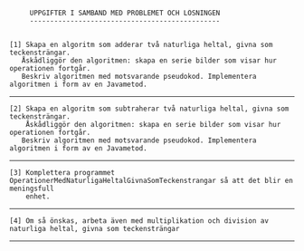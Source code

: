 		 UPPGIFTER I SAMBAND MED PROBLEMET OCH LÖSNINGEN
		 -----------------------------------------------
		
		
	[1] Skapa en algoritm som adderar två naturliga heltal, givna som teckensträngar. 
	   Åskådliggör den algoritmen: skapa en serie bilder som visar hur operationen fortgår. 
	   Beskriv algoritmen med motsvarande pseudokod. Implementera algoritmen i form av en Javametod.
			





























__________________________________________________________________________________________________________________________________________
	[2] Skapa en algoritm som subtraherar två naturliga heltal, givna som teckensträngar.
	    Åskådliggör den algoritmen: skapa en serie bilder som visar hur operationen fortgår. 
	   Beskriv algoritmen med motsvarande pseudokod. Implementera algoritmen i form av en Javametod.
				





























__________________________________________________________________________________________________________________________________________
	[3] Komplettera programmet OperationerMedNaturligaHeltalGivnaSomTeckenstrangar så att det blir en meningsfull
	    enhet.
					





























__________________________________________________________________________________________________________________________________________	
	[4] Om så önskas, arbeta även med multiplikation och division av naturliga heltal, givna som teckensträngar
  					





























__________________________________________________________________________________________________________________________________________
